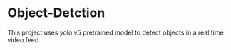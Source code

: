 # Object-Detction
This project uses yolo v5 pretrained model to detect objects in a real time video feed.

